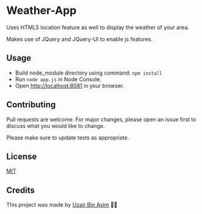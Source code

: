 # Weather-App

Uses HTML5 location feature as well to display the weather of your area.

Makes use of JQuery and JQuery-UI to enable js features.

## Usage

-   Build node_module directory using command: `npm install`
-   Run `node app.js` in Node Console.
-   Open <http://localhost:8081> in your browser.

## Contributing

Pull requests are welcome. For major changes, please open an issue first to discuss what you would like to change.

Please make sure to update tests as appropriate.

## License

[MIT](https://choosealicense.com/licenses/mit/)

## Credits

This project was made by [Uzair Bin Asim](https://uzair05.github.io/) :japanese_goblin::japanese_goblin:
